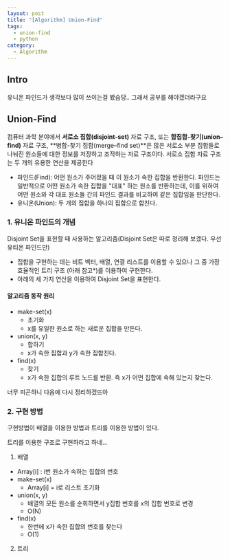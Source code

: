 ```yaml
---
layout: post
title: "[Algorithm] Union-Find"
tags: 
  - union-find
  - python
category:
  - Algorithm
---
```


## Intro

유니온 파인드가 생각보다 많이 쓰이는걸 봤슴당.. 그래서 공부를 해야겠더라구요

## Union-Find

컴퓨터 과학 분야에서 **서로소 집합(disjoint-set)** 자료 구조, 또는 **합집합-찾기(union–find)** 자료 구조, **병합-찾기 집합(merge–find set)**은 많은 서로소 부분 집합들로 나눠진 원소들에 대한 정보를 저장하고 조작하는 자료 구조이다. 서로소 집합 자료 구조는 두 개의 유용한 연산을 제공한다

- 파인드(Find): 어떤 원소가 주어졌을 때 이 원소가 속한 집합을 반환한다. 파인드는 일반적으로 어떤 원소가 속한 집합을 "대표" 하는 원소를 반환하는데, 이를 위하여 어떤 원소와 각 대표 원소들 간의 파인드 결과를 비교하여 같은 집합임을 판단한다.
- 유니온(Union): 두 개의 집합을 하나의 집합으로 합친다.


### 1. 유니온 파인드의 개념

Disjoint Set을 표현할 때 사용하는 알고리즘(Disjoint Set은 따로 정리해 보겠다. 우선 유티온 파인드만)

- 집합을 구현하는 데는 비트 벡터, 배열, 연결 리스트를 이용할 수 있으나 그 중 가장 효율적인 트리 구조 (아래 참고*)를 이용하여 구현한다.
- 아래의 세 가지 연산을 이용하여 Disjoint Set을 표현한다.


#### 알고리즘 동작 원리

- make-set(x)
  - 초기화
  - x를 유일한 원소로 하는 새로운 집합을 만든다.
- union(x, y)
  - 합하기
  - x가 속한 집합과 y가 속한 집합친다.
- find(x)
  - 찾기
  - x가 속한 집합의 루트 노드를 반환. 즉 x가 어떤 집합에 속해 있는지 찾는다.


너무 피곤하니 다음에 다시 정리하겠뜨아

### 2. 구현 방법

구현방법이 배열을 이용한 방법과 트리를 이용한 방법이 있다.

트리를 이용한 구조로 구현하라고 하네...

1. 배열
  - Array[i] : i번 원소가 속하는 집합의 번호
  - make-set(x)
    - Array[i] = i로 리스트 초기화
  - union(x, y)
    - 배열의 모든 원소를 순회하면서 y집합 번호를 x의 집합 번호로 변경
    - O(N)
  - find(x)
    - 한번에 x가 속한 집합의 번호를 찾는다
    - O(1)

2. 트리
